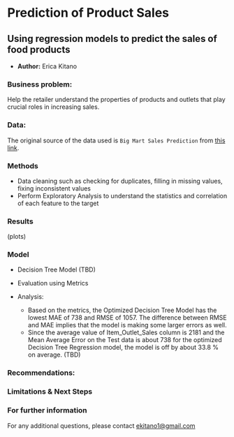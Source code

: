 # **Prediction of Product Sales**

## Using regression models to predict the sales of food products 

- **Author:** Erica Kitano



### Business problem:
Help the retailer understand the properties of products and outlets that play crucial roles in increasing sales.

### Data:
The original source of the data used is `Big Mart Sales Prediction` from [this link](https://datahack.analyticsvidhya.com/contest/practice-problem-big-mart-sales-iii/).

### Methods
- Data cleaning such as checking for duplicates, filling in missing values, fixing inconsistent values
- Perform Exploratory Analysis to understand the statistics and correlation of each feature to the target

### Results

(plots)

### Model
- Decision Tree Model (TBD)

- Evaluation using Metrics

- Analysis: 
    -  Based on the metrics, the Optimized Decision Tree Model has the lowest MAE of 738 and RMSE of 1057. The difference between RMSE and MAE implies that the model is making some larger errors as well.
    - Since the average value of Item_Outlet_Sales column is 2181 and the Mean Average Error on the Test data is about 738 for the optimized Decision Tree Regression model, the model is off by about 33.8 % on average. (TBD)

### Recommendations:


### Limitations & Next Steps

### For further information
For any additional questions, please contact ekitano1@gmail.com
